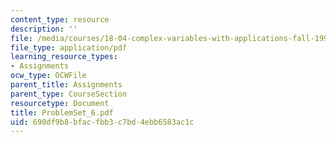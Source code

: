 ```yaml
---
content_type: resource
description: ''
file: /media/courses/18-04-complex-variables-with-applications-fall-1999/690df9b8bfacfbb3c7bd4ebb6583ac1c_ProblemSet_6.pdf
file_type: application/pdf
learning_resource_types:
- Assignments
ocw_type: OCWFile
parent_title: Assignments
parent_type: CourseSection
resourcetype: Document
title: ProblemSet_6.pdf
uid: 690df9b8-bfac-fbb3-c7bd-4ebb6583ac1c
---
```


